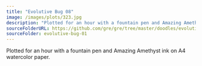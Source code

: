 ```yaml
---
title: "Evolutive Bug 08"
image: /images/plots/323.jpg
description: "Plotted for an hour with a fountain pen and Amazing Amethyst ink on A4 watercolor paper."
sourceFolderURL: https://github.com/gre/gre/tree/master/doodles/evolutive-bug-01
sourceFolder: evolutive-bug-01
---
```


Plotted for an hour with a fountain pen and Amazing Amethyst ink on A4 watercolor paper.
